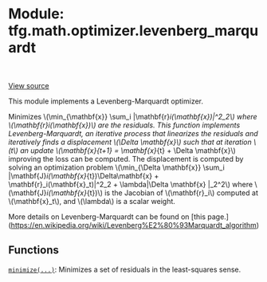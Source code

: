 <div itemscope itemtype="http://developers.google.com/ReferenceObject">
<meta itemprop="name" content="tfg.math.optimizer.levenberg_marquardt" />
<meta itemprop="path" content="Stable" />
</div>

# Module: tfg.math.optimizer.levenberg_marquardt

<!-- Insert buttons and diff -->

<table class="tfo-notebook-buttons tfo-api" align="left">
</table>

<a target="_blank" href="https://github.com/tensorflow/graphics/blob/master/tensorflow_graphics/math/optimizer/levenberg_marquardt.py">View source</a>



This module implements a Levenberg-Marquardt optimizer.


Minimizes \\(\min_{\mathbf{x}} \sum_i \|\mathbf{r}_i(\mathbf{x})\|^2_2\\) where
\\(\mathbf{r}_i(\mathbf{x})\\)
are the residuals. This function implements Levenberg-Marquardt, an iterative
process that linearizes the residuals and iteratively finds a displacement
\\(\Delta \mathbf{x}\\) such that at iteration \\(t\\) an update
\\(\mathbf{x}_{t+1} = \mathbf{x}_{t} + \Delta \mathbf{x}\\) improving the
loss can be computed. The displacement is computed by solving an optimization
problem
\\(\min_{\Delta \mathbf{x}} \sum_i
\|\mathbf{J}_i(\mathbf{x}_{t})\Delta\mathbf{x} +
\mathbf{r}_i(\mathbf{x}_t)\|^2_2 + \lambda\|\Delta \mathbf{x} \|_2^2\\) where
\\(\mathbf{J}_i(\mathbf{x}_{t})\\) is the Jacobian of \\(\mathbf{r}_i\\)
computed at \\(\mathbf{x}_t\\), and \\(\lambda\\) is a scalar weight.

More details on Levenberg-Marquardt can be found on [this page.]
(https://en.wikipedia.org/wiki/Levenberg%E2%80%93Marquardt_algorithm)

## Functions

[`minimize(...)`](../../../tfg/math/optimizer/levenberg_marquardt/minimize.md): Minimizes a set of residuals in the least-squares sense.

